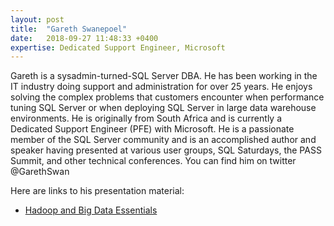 ```yaml
---
layout: post
title:  "Gareth Swanepoel"
date:   2018-09-27 11:48:33 +0400
expertise: Dedicated Support Engineer, Microsoft
---
```


Gareth is a sysadmin-turned-SQL Server DBA. He has been working in the IT industry doing support and administration for over 25 years. He enjoys solving the complex problems that customers encounter when performance tuning SQL Server or when deploying SQL Server in large data warehouse environments. He is originally from South Africa and is currently a Dedicated Support Engineer (PFE) with Microsoft. He is a passionate member of the SQL Server community and is an accomplished author and speaker having presented at various user groups, SQL Saturdays, the PASS Summit, and other technical conferences. You can find him on twitter @GarethSwan

Here are links to his presentation material:

- [Hadoop and Big Data Essentials](https://devintxcontent.blob.core.windows.net/showcontent/Speaker%20Presentations%20Fall%202018/Hadoop%20%26%20HDInsight%20Essentials.pptx.crdownload)
